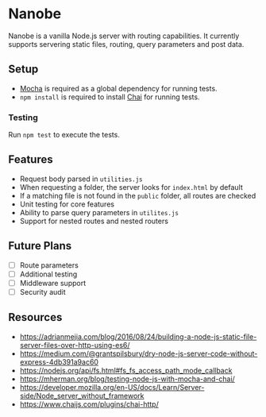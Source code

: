 # Nanobe

Nanobe is a vanilla Node.js server with routing capabilities. It currently supports servering static files, routing, query parameters and post data. 

## Setup

- [Mocha](https://mochajs.org/) is required as a global dependency for running tests.
- `npm install` is required to install [Chai](https://www.chaijs.com/) for running tests.

### Testing

Run `npm test` to execute the tests.

## Features

- Request body parsed in `utilities.js`
- When requesting a folder, the server looks for `index.html` by default
- If a matching file is not found in the `public` folder, all routes are checked
- Unit testing for core features
- Ability to parse query parameters in `utilites.js`
- Support for nested routes and nested routers

## Future Plans

- [ ] Route parameters
- [ ] Additional testing
- [ ] Middleware support
- [ ] Security audit

## Resources

- https://adrianmejia.com/blog/2016/08/24/building-a-node-js-static-file-server-files-over-http-using-es6/
- https://medium.com/@grantspilsbury/dry-node-js-server-code-without-express-4db391a9ac60
- https://nodejs.org/api/fs.html#fs_fs_access_path_mode_callback
- https://mherman.org/blog/testing-node-js-with-mocha-and-chai/
- https://developer.mozilla.org/en-US/docs/Learn/Server-side/Node_server_without_framework
- https://www.chaijs.com/plugins/chai-http/
